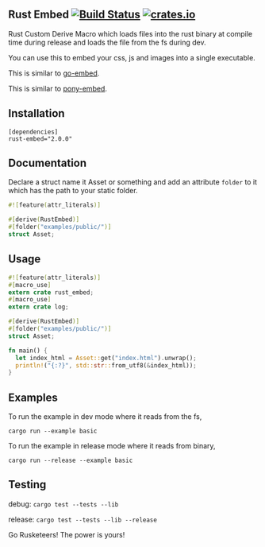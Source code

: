 ## Rust Embed [![Build Status](https://travis-ci.org/pyros2097/rust-embed.svg?branch=master)](https://travis-ci.org/pyros2097/rust-embed) [![crates.io](http://meritbadge.herokuapp.com/rust-embed)](https://crates.io/crates/rust-embed)
Rust Custom Derive Macro which loads files into the rust binary at compile time during release and loads the file from the fs during dev.

You can use this to embed your css, js and images into a single executable.

This is similar to [go-embed](https://github.com/pyros2097/go-embed).

This is similar to [pony-embed](https://github.com/pyros2097/pony-embed).

## Installation

```
[dependencies]
rust-embed="2.0.0"
```

## Documentation
Declare a struct name it Asset or something and add an attribute `folder` to it which has the path to your static folder.
```rust
#![feature(attr_literals)]

#[derive(RustEmbed)]
#[folder("examples/public/")]
struct Asset;
```

## Usage
```rust
#![feature(attr_literals)]
#[macro_use]
extern crate rust_embed;
#[macro_use]
extern crate log;

#[derive(RustEmbed)]
#[folder("examples/public/")]
struct Asset;

fn main() {
  let index_html = Asset::get("index.html").unwrap();
  println!("{:?}", std::str::from_utf8(&index_html));
}
```

## Examples
To run the example in dev mode where it reads from the fs,

`cargo run --example basic`

To run the example in release mode where it reads from binary,

`cargo run --release --example basic`
## Testing
debug: `cargo test --tests --lib`

release: `cargo test --tests --lib --release`

Go Rusketeers!
The power is yours!
